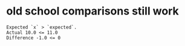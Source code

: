 # old school comparisons still work

    Expected `x` > `expected`.
    Actual 10.0 <= 11.0
    Difference -1.0 <= 0

